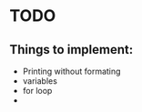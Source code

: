 # TODO 
## Things to implement:
* Printing without formating
* variables
* for loop
* 
<!--stackedit_data:
eyJoaXN0b3J5IjpbODI1NjEwNjA4XX0=
-->